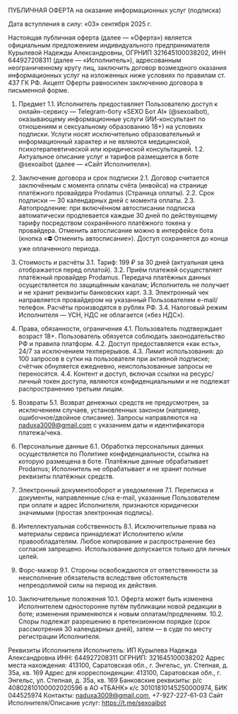 ПУБЛИЧНАЯ ОФЕРТА
на оказание информационных услуг (подписка)

Дата вступления в силу: «03» сентября 2025 г.

Настоящая публичная оферта (далее — «Оферта») является официальным предложением индивидуального предпринимателя Курылевой Надежды Александровны, ОГРНИП 321645100038202, ИНН 644927208311 (далее — «Исполнитель»), адресованным неограниченному кругу лиц, заключить договор возмездного оказания информационных услуг на изложенных ниже условиях по правилам ст. 437 ГК РФ. Акцепт Оферты равносилен заключению договора в письменной форме.

1. Предмет
1.1. Исполнитель предоставляет Пользователю доступ к онлайн-сервису — Telegram-боту «SEXO Бот AI» (@sexoaibot), оказывающему информационные услуги (ИИ-консультант по отношениям и сексуальному образованию 18+) на условиях подписки. Услуги носят исключительно образовательный и информационный характер и не являются медицинской, психотерапевтической или юридической консультацией.
1.2. Актуальное описание услуг и тарифов размещается в боте @sexoaibot (далее — «Сайт Исполнителя»).

2. Заключение договора и срок подписки
2.1. Договор считается заключённым с момента оплаты счёта (инвойса) на странице платёжного провайдера Prodamus (Страница оплаты).
2.2. Срок подписки — 30 календарных дней с момента оплаты.
2.3. Автопродление: при включённом автосписании подписка автоматически продлевается каждые 30 дней по действующему тарифу посредством сохранённого платёжного токена у провайдера. Отменить автосписание можно в интерфейсе бота (кнопка «⛔ Отменить автосписание»). Доступ сохраняется до конца уже оплаченного периода.

3. Стоимость и расчёты
3.1. Тариф: 199 ₽ за 30 дней (актуальная цена отображается перед оплатой).
3.2. Приём платежей осуществляет платёжный провайдер Prodamus. Передача платёжных данных осуществляется по защищённым каналам; Исполнитель не получает и не хранит реквизиты банковских карт.
3.3. Электронный чек направляется провайдером на указанный Пользователем e-mail/телефон. Расчёты производятся в рублях РФ.
3.4. Налоговый режим Исполнителя — УСН, НДС не облагается («без НДС»).

4. Права, обязанности, ограничения
4.1. Пользователь подтверждает возраст 18+. Пользователь обязуется соблюдать законодательство РФ и правила платформ.
4.2. Доступ предоставляется «как есть», 24/7 за исключением техперерывов.
4.3. Лимит использования: до 100 запросов в сутки на пользователя при активной подписке; счётчик обнуляется ежедневно, неиспользованные запросы не переносятся.
4.4. Контент и доступ, включая ссылки на ресурс/личный токен доступа, являются конфиденциальными и не подлежат распространению третьим лицам.

5. Возвраты
5.1. Возврат денежных средств не предусмотрен, за исключением случаев, установленных законом (например, ошибочное/двойное списание). Запросы направляются на naduxa3009@gmail.com с указанием даты и идентификатора платежа/чека.

6. Персональные данные
6.1. Обработка персональных данных осуществляется по Политике конфиденциальности, ссылка на которую размещена в боте. Платёжные данные обрабатывает Prodamus; Исполнитель не обрабатывает и не хранит полные реквизиты платёжных средств.

7. Электронный документооборот и уведомления
7.1. Переписка и документы, направленные с/на e-mail, указанные Пользователем при оплате и адрес Исполнителя, признаются юридически значимыми (простая электронная подпись).

8. Интеллектуальная собственность
8.1. Исключительные права на материалы сервиса принадлежат Исполнителю и/или правообладателям. Любое копирование и распространение без согласия запрещено. Использование допускается только для личных целей.

9. Форс-мажор
9.1. Стороны освобождаются от ответственности за неисполнение обязательств вследствие обстоятельств непреодолимой силы на период их действия.

10. Заключительные положения
10.1. Оферта может быть изменена Исполнителем односторонне путём публикации новой редакции в боте; изменения применяются к новым оплатам/продлениям.
10.2. Споры подлежат разрешению в претензионном порядке (срок рассмотрения 30 календарных дней), затем — в суде по месту регистрации Исполнителя.

Реквизиты Исполнителя
Исполнитель: ИП Курылева Надежда Александровна
ИНН: 644927208311  ОГРНИП: 321645100038202
Адрес места нахождения: 413100, Саратовская обл., г. Энгельс, ул. Степная, д. 35а, кв. 169
Адрес для корреспонденции: 413100, Саратовская обл., г. Энгельс, ул. Степная, д. 35а, кв. 169
Банковские реквизиты:
р/с 40802810100002020596 в АО «ТБАНК»
к/с 30101810145250000974, БИК 044525974
Контакты: naduxa3009@gmail.com, +7-927-227-61-03
Сайт Исполнителя/Описание услуг: https://t.me/sexoaibot
